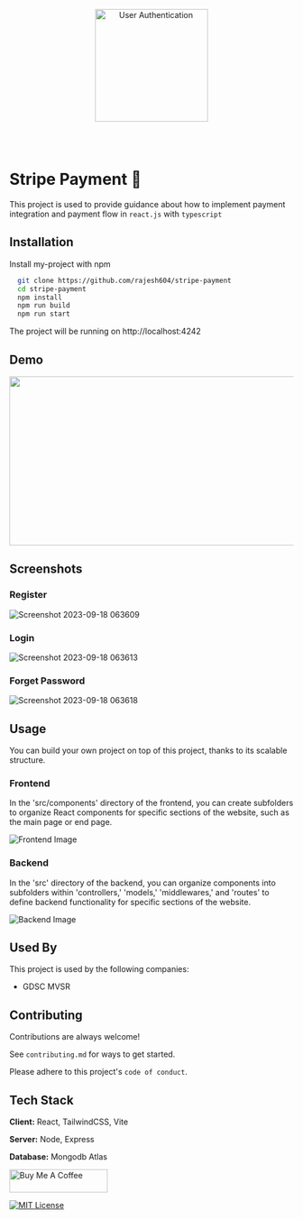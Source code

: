 <br>
<p align="center">
    <img width="200" style="margin:15px" src="https://ik.imagekit.io/hbzknb1hm/stripe.png?updatedAt=1695311964773" alt="User Authentication">
</p>
<br>

# Stripe Payment 🔑

This project is used to provide guidance about how to implement payment integration and payment flow in <code>react.js</code> with <code>typescript</code>

## Installation

Install my-project with npm

```bash
  git clone https://github.com/rajesh604/stripe-payment
  cd stripe-payment
  npm install
  npm run build
  npm run start
```

The project will be running on http://localhost:4242

## Demo

[<img src="https://ik.imagekit.io/hbzknb1hm/stripe.png?updatedAt=1695311964773" width="600" height="300"
/>](https://youtu.be/Atp7zLEkWDw?si=xMjoOwtlmX2BjIua)

## Screenshots

### Register
![Screenshot 2023-09-18 063609](https://github.com/rajesh604/userAuth/assets/77529419/170b3867-886d-41fe-aa3e-30a4bcbeb199)

### Login
![Screenshot 2023-09-18 063613](https://github.com/rajesh604/userAuth/assets/77529419/82a4fb42-d234-4ec7-ae3b-1a3d8eb4f532)

### Forget Password
![Screenshot 2023-09-18 063618](https://github.com/rajesh604/userAuth/assets/77529419/be262fa8-d4da-400d-82fa-cfec6336615f)

## Usage

You can build your own project on top of this project, thanks to its scalable structure.

### Frontend

In the 'src/components' directory of the frontend, you can create subfolders to organize React components for specific sections of the website, such as the main page or end page.

![Frontend Image](https://ik.imagekit.io/hbzknb1hm/Screenshot%202023-09-19%20000223.png?updatedAt=1695062006972)

### Backend

In the 'src' directory of the backend, you can organize components into subfolders within 'controllers,' 'models,' 'middlewares,' and 'routes' to define backend functionality for specific sections of the website.

![Backend Image](https://ik.imagekit.io/hbzknb1hm/Screenshot%202023-09-19%20000210.png?updatedAt=1695062032104)

## Used By

This project is used by the following companies:

- GDSC MVSR

## Contributing

Contributions are always welcome!

See `contributing.md` for ways to get started.

Please adhere to this project's `code of conduct`.

## Tech Stack

**Client:** React, TailwindCSS, Vite

**Server:** Node, Express

**Database:** Mongodb Atlas

<a href="https://www.buymeacoffee.com/kanugurajen" target="_blank"><img src="https://cdn.buymeacoffee.com/buttons/default-orange.png" alt="Buy Me A Coffee" height="41" width="174"></a>

[![MIT License](https://img.shields.io/badge/License-MIT-green.svg)](https://choosealicense.com/licenses/mit/)
